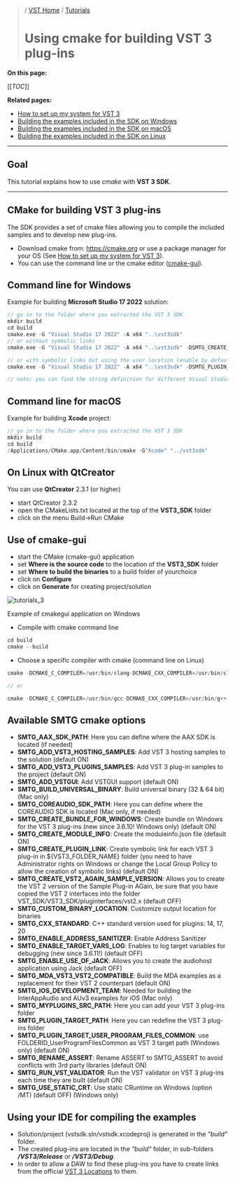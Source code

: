 >/ [VST Home](../) / [Tutorials](Index.md)
>
># Using cmake for building VST 3 plug-ins

**On this page:**

[[_TOC_]]

**Related pages:**

- [How to set up my system for VST 3](../Getting+Started/How+to+setup+my+system.md)
- [Building the examples included in the SDK on Windows](Building+the+examples+included+in+the+SDK+Windows.md)
- [Building the examples included in the SDK on macOS](Building+the+examples+included+in+the+SDK+macOS.md)
- [Building the examples included in the SDK on Linux](Building+the+examples+included+in+the+SDK+Linux.md)

---

## Goal

This tutorial explains how to use *cmake* with **VST 3 SDK**.

---

## CMake for building VST 3 plug-ins

The SDK provides a set of cmake files allowing you to compile the included samples and to develop new plug-ins.

- Download cmake from: <https://cmake.org> or use a package manager for your OS (See [How to set up my system for VST 3](../Getting+Started/How+to+setup+my+system.md)).
- You can use the command line or the cmake editor ([cmake-gui](https://cmake.org/download/)).

## Command line for Windows

Example for building **Microsoft Studio 17 2022** solution:

``` c++
// go in to the folder where you extracted the VST 3 SDK
mkdir build
cd build
cmake.exe -G "Visual Studio 17 2022" -A x64 "..\vst3sdk"
// or without symbolic links
cmake.exe -G "Visual Studio 17 2022" -A x64 "..\vst3sdk" -DSMTG_CREATE_PLUGIN_LINK=0

// or with symbolic links but using the user location (enable by default), it does not request admin right
cmake.exe -G "Visual Studio 17 2022" -A x64 "..\vst3sdk" -DSMTG_PLUGIN_TARGET_USER_PROGRAM_FILES_COMMON=1

// note: you can find the string definition for different Visual Studio Generators in the cmake online documentation
```

## Command line for macOS

 Example for building **Xcode** project:

``` c++
// go in to the folder where you extracted the VST 3 SDK
mkdir build
cd build
/Applications/CMake.app/Content/bin/cmake -G"Xcode" "../vst3sdk"
```

## On Linux with QtCreator

You can use **QtCreator** 2.3.1 (or higher)

- start QtCreator 2.3.2
- open the CMakeLists.txt located at the top of the **VST3_SDK** folder
- click on the menu Build->Run CMake

## Use of cmake-gui

- start the CMake (cmake-gui) application
- set **Where is the source code** to the location of the **VST3_SDK** folder
- set **Where to build the binaries** to a build folder of yourchoice
- click on **Configure**
- click on **Generate** for creating project/solution

![tutorials_3](../../resources/tutorials_3.jpg)

Example of cmakegui application on Windows

- Compile with cmake command line

``` c++
cd build
cmake --build
```

- Choose a specific compiler with cmake (command line on Linux)

``` c++
cmake -DCMAKE_C_COMPILER=/usr/bin/clang-DCMAKE_CXX_COMPILER=/usr/bin/clang++

// or

cmake -DCMAKE_C_COMPILER=/usr/bin/gcc-DCMAKE_CXX_COMPILER=/usr/bin/g++
```

## Available SMTG cmake options

- **SMTG_AAX_SDK_PATH**: Here you can define where the AAX SDK is located (if needed)
- **SMTG_ADD_VST3_HOSTING_SAMPLES**: Add VST 3 hosting samples to the solution (default ON)
- **SMTG_ADD_VST3_PLUGINS_SAMPLES**: Add VST 3 plug-in samples to the project (default ON)
- **SMTG_ADD_VSTGUI**: Add VSTGUI support (default ON)
- **SMTG_BUILD_UNIVERSAL_BINARY**: Build universal binary (32 & 64 bit) (Mac only)
- **SMTG_COREAUDIO_SDK_PATH**: Here you can define where the COREAUDIO SDK is located (Mac only, if needed)
- **SMTG_CREATE_BUNDLE_FOR_WINDOWS**: Create bundle on Windows for the VST 3 plug-ins (new since 3.6.10! Windows only) (default ON)
- **SMTG_CREATE_MODULE_INFO**: Create the moduleinfo.json file (default ON)
- **SMTG_CREATE_PLUGIN_LINK**: Create symbolic link for each VST 3 plug-in in ${VST3_FOLDER_NAME} folder (you need to have Administrator rights on Windows or change the Local Group Policy to allow the creation of symbolic links) (default ON)
- **SMTG_CREATE_VST2_AGAIN_SAMPLE_VERSION**: Allows you to create the VST 2 version of the Sample Plug-in AGain, be sure that you have copied the VST 2 interfaces into the folder VST_SDK/VST3_SDK/pluginterfaces/vst2.x (default OFF)
- **SMTG_CUSTOM_BINARY_LOCATION**: Customize output location for binaries
- **SMTG_CXX_STANDARD**: C++ standard version used for plugins: 14, 17, 20
- **SMTG_ENABLE_ADDRESS_SANITIZER**: Enable Address Sanitizer
- **SMTG_ENABLE_TARGET_VARS_LOG**: Enables to log target variables for debugging (new since 3.6.11!) (default OFF)
- **SMTG_ENABLE_USE_OF_JACK**: Allows you to create the audiohost application using Jack (default OFF)
- **SMTG_MDA_VST3_VST2_COMPATIBLE**: Build the MDA examples as a replacement for their VST 2 counterpart (default ON)
- **SMTG_IOS_DEVELOPMENT_TEAM**: Needed for building the InterAppAudio and AUv3 examples for iOS (Mac only)
- **SMTG_MYPLUGINS_SRC_PATH**: Here you can add your VST 3 plug-ins folder
- **SMTG_PLUGIN_TARGET_PATH**: Here you can redefine the VST 3 plug-ins folder
- **SMTG_PLUGIN_TARGET_USER_PROGRAM_FILES_COMMON**: use FOLDERID_UserProgramFilesCommon as VST 3 target path (Windows only) (default ON)
- **SMTG_RENAME_ASSERT**: Rename ASSERT to SMTG_ASSERT to avoid conflicts with 3rd party libraries (default ON)
- **SMTG_RUN_VST_VALIDATOR**: Run the VST validator on VST 3 plug-ins each time they are built (default ON)
- **SMTG_USE_STATIC_CRT**: Use static CRuntime on Windows (option /MT) (default OFF) (Windows only)

## Using your IDE for compiling the examples

- Solution/project (vstsdk.sln/vstsdk.xcodeproj) is generated in the *"build"* folder.
- The created plug-ins are located in the *"build"* folder, in sub-folders ***/VST3/Release*** or ***/VST3/Debug***.
- In order to allow a DAW to find these plug-ins you have to create links from the official [VST 3 Locations](../Technical+Documentation/Locations+Format/Index.html) to them.
